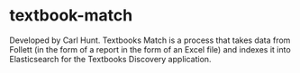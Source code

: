 # textbook-match
Developed by Carl Hunt. Textbooks Match is a process that takes data from Follett (in the form of a report in the form of an Excel file) and indexes it into Elasticsearch for the Textbooks Discovery application.

